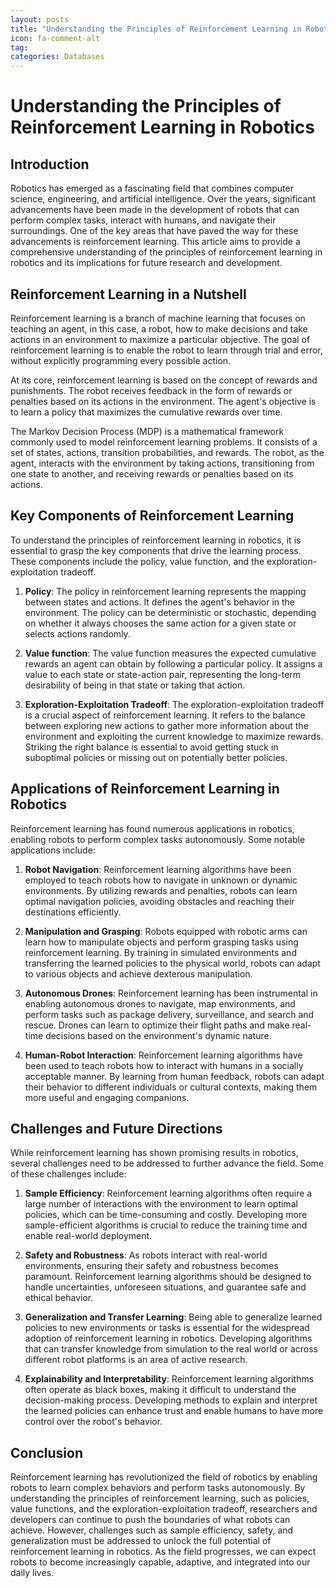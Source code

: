 ```yaml
---
layout: posts
title: "Understanding the Principles of Reinforcement Learning in Robotics"
icon: fa-comment-alt
tag:      
categories: Databases
---
```



# Understanding the Principles of Reinforcement Learning in Robotics

## Introduction

Robotics has emerged as a fascinating field that combines computer science, engineering, and artificial intelligence. Over the years, significant advancements have been made in the development of robots that can perform complex tasks, interact with humans, and navigate their surroundings. One of the key areas that have paved the way for these advancements is reinforcement learning. This article aims to provide a comprehensive understanding of the principles of reinforcement learning in robotics and its implications for future research and development.

## Reinforcement Learning in a Nutshell

Reinforcement learning is a branch of machine learning that focuses on teaching an agent, in this case, a robot, how to make decisions and take actions in an environment to maximize a particular objective. The goal of reinforcement learning is to enable the robot to learn through trial and error, without explicitly programming every possible action.

At its core, reinforcement learning is based on the concept of rewards and punishments. The robot receives feedback in the form of rewards or penalties based on its actions in the environment. The agent's objective is to learn a policy that maximizes the cumulative rewards over time.

The Markov Decision Process (MDP) is a mathematical framework commonly used to model reinforcement learning problems. It consists of a set of states, actions, transition probabilities, and rewards. The robot, as the agent, interacts with the environment by taking actions, transitioning from one state to another, and receiving rewards or penalties based on its actions.

## Key Components of Reinforcement Learning

To understand the principles of reinforcement learning in robotics, it is essential to grasp the key components that drive the learning process. These components include the policy, value function, and the exploration-exploitation tradeoff.

1. **Policy**: The policy in reinforcement learning represents the mapping between states and actions. It defines the agent's behavior in the environment. The policy can be deterministic or stochastic, depending on whether it always chooses the same action for a given state or selects actions randomly.

2. **Value function**: The value function measures the expected cumulative rewards an agent can obtain by following a particular policy. It assigns a value to each state or state-action pair, representing the long-term desirability of being in that state or taking that action.

3. **Exploration-Exploitation Tradeoff**: The exploration-exploitation tradeoff is a crucial aspect of reinforcement learning. It refers to the balance between exploring new actions to gather more information about the environment and exploiting the current knowledge to maximize rewards. Striking the right balance is essential to avoid getting stuck in suboptimal policies or missing out on potentially better policies.

## Applications of Reinforcement Learning in Robotics

Reinforcement learning has found numerous applications in robotics, enabling robots to perform complex tasks autonomously. Some notable applications include:

1. **Robot Navigation**: Reinforcement learning algorithms have been employed to teach robots how to navigate in unknown or dynamic environments. By utilizing rewards and penalties, robots can learn optimal navigation policies, avoiding obstacles and reaching their destinations efficiently.

2. **Manipulation and Grasping**: Robots equipped with robotic arms can learn how to manipulate objects and perform grasping tasks using reinforcement learning. By training in simulated environments and transferring the learned policies to the physical world, robots can adapt to various objects and achieve dexterous manipulation.

3. **Autonomous Drones**: Reinforcement learning has been instrumental in enabling autonomous drones to navigate, map environments, and perform tasks such as package delivery, surveillance, and search and rescue. Drones can learn to optimize their flight paths and make real-time decisions based on the environment's dynamic nature.

4. **Human-Robot Interaction**: Reinforcement learning algorithms have been used to teach robots how to interact with humans in a socially acceptable manner. By learning from human feedback, robots can adapt their behavior to different individuals or cultural contexts, making them more useful and engaging companions.

## Challenges and Future Directions

While reinforcement learning has shown promising results in robotics, several challenges need to be addressed to further advance the field. Some of these challenges include:

1. **Sample Efficiency**: Reinforcement learning algorithms often require a large number of interactions with the environment to learn optimal policies, which can be time-consuming and costly. Developing more sample-efficient algorithms is crucial to reduce the training time and enable real-world deployment.

2. **Safety and Robustness**: As robots interact with real-world environments, ensuring their safety and robustness becomes paramount. Reinforcement learning algorithms should be designed to handle uncertainties, unforeseen situations, and guarantee safe and ethical behavior.

3. **Generalization and Transfer Learning**: Being able to generalize learned policies to new environments or tasks is essential for the widespread adoption of reinforcement learning in robotics. Developing algorithms that can transfer knowledge from simulation to the real world or across different robot platforms is an area of active research.

4. **Explainability and Interpretability**: Reinforcement learning algorithms often operate as black boxes, making it difficult to understand the decision-making process. Developing methods to explain and interpret the learned policies can enhance trust and enable humans to have more control over the robot's behavior.

## Conclusion

Reinforcement learning has revolutionized the field of robotics by enabling robots to learn complex behaviors and perform tasks autonomously. By understanding the principles of reinforcement learning, such as policies, value functions, and the exploration-exploitation tradeoff, researchers and developers can continue to push the boundaries of what robots can achieve. However, challenges such as sample efficiency, safety, and generalization must be addressed to unlock the full potential of reinforcement learning in robotics. As the field progresses, we can expect robots to become increasingly capable, adaptive, and integrated into our daily lives.